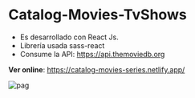 # Catalog-Movies-TvShows

- Es desarrollado con React Js.
- Librería usada sass-react
- Consume la API: https://api.themoviedb.org

**Ver online**: https://catalog-movies-series.netlify.app/

![pag](https://raw.githubusercontent.com/hrchioest/React-Movies-TVShows/master/public/screenshot.png)
